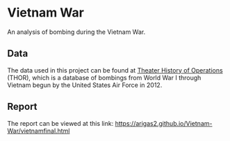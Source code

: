 # Vietnam War

An analysis of bombing during the Vietnam War.

## Data

The data used in this project can be found at [Theater History of Operations](https://data.world/datamil/vietnam-war-thor-data) (THOR), which is a database of bombings from World War I through Vietnam begun by the United States Air Force in 2012.

## Report

The report can be viewed at this link:
https://arigas2.github.io/Vietnam-War/vietnamfinal.html
